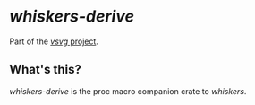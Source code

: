 # *whiskers-derive*

Part of the [*vsvg* project](https://github.com/abey79/vsvg).

## What's this?

*whiskers-derive* is the proc macro companion crate to *whiskers*.
